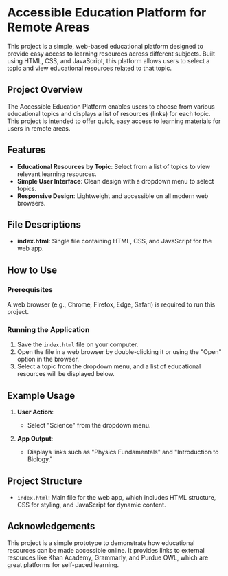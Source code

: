 # Accessible Education Platform for Remote Areas

This project is a simple, web-based educational platform designed to provide easy access to learning resources across different subjects. Built using HTML, CSS, and JavaScript, this platform allows users to select a topic and view educational resources related to that topic.

## Project Overview
The Accessible Education Platform enables users to choose from various educational topics and displays a list of resources (links) for each topic. This project is intended to offer quick, easy access to learning materials for users in remote areas.

## Features
- **Educational Resources by Topic**: Select from a list of topics to view relevant learning resources.
- **Simple User Interface**: Clean design with a dropdown menu to select topics.
- **Responsive Design**: Lightweight and accessible on all modern web browsers.

## File Descriptions
- **index.html**: Single file containing HTML, CSS, and JavaScript for the web app.

## How to Use

### Prerequisites
A web browser (e.g., Chrome, Firefox, Edge, Safari) is required to run this project.

### Running the Application
1. Save the `index.html` file on your computer.
2. Open the file in a web browser by double-clicking it or using the "Open" option in the browser.
3. Select a topic from the dropdown menu, and a list of educational resources will be displayed below.

## Example Usage
1. **User Action**:
   - Select "Science" from the dropdown menu.

2. **App Output**:
   - Displays links such as "Physics Fundamentals" and "Introduction to Biology."

## Project Structure
- `index.html`: Main file for the web app, which includes HTML structure, CSS for styling, and JavaScript for dynamic content.


## Acknowledgements
This project is a simple prototype to demonstrate how educational resources can be made accessible online. It provides links to external resources like Khan Academy, Grammarly, and Purdue OWL, which are great platforms for self-paced learning.
